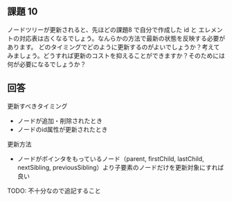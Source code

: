 ## 課題 10

ノードツリーが更新されると、先ほどの課題8 で自分で作成した id と エレメントの対応表は古くなるでしょう。なんらかの方法で最新の状態を反映する必要があります。 どのタイミングでどのように更新するのがよいでしょうか？考えてみましょう。どうすれば更新のコストを抑えることができますか？そのためには何が必要になるでしょうか？

## 回答

更新すべきタイミング

- ノードが追加・削除されたとき
- ノードのid属性が更新されたとき

更新方法

- ノードがポインタをもっているノード（parent, firstChild, lastChild, nextSibling, previousSibling）より子要素のノードだけを更新対象にすれば良い

TODO: 不十分なので追記すること
